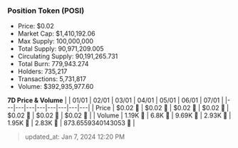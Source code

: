 
  ### Position Token (POSI)
  - Price: $0.02
  - Market Cap: $1,410,192.06
  - Max Supply: 100,000,000
  - Total Supply: 90,971,209.005
  - Circulating Supply: 90,191,265.731
  - Total Burn: 779,943.274
  - Holders: 735,217
  - Transactions: 5,731,817
  - Volume: $392,935,977.60

  **7D Price & Volume**
  | | 01&#x2F;01 | 02&#x2F;01 | 03&#x2F;01 | 04&#x2F;01 | 05&#x2F;01 | 06&#x2F;01 | 07&#x2F;01 |
  |---|---|---|---|---|---|---|---|
  | Price | $0.02 🔻 | $0.02 🚀 | $0.02 🔻 | $0.02 🔻 | $0.02 🔻 | $0.02 🔻 | $0.02 🚀 |
  | Volume | 1.19K 🔻 | 6.8K 🚀 | 9.69K 🚀 | 2.93K 🔻 | 1.95K 🔻 | 2.83K 🚀 | 873.6559340143053 🔻 |

  > updated_at: Jan 7, 2024 12:20 PM
